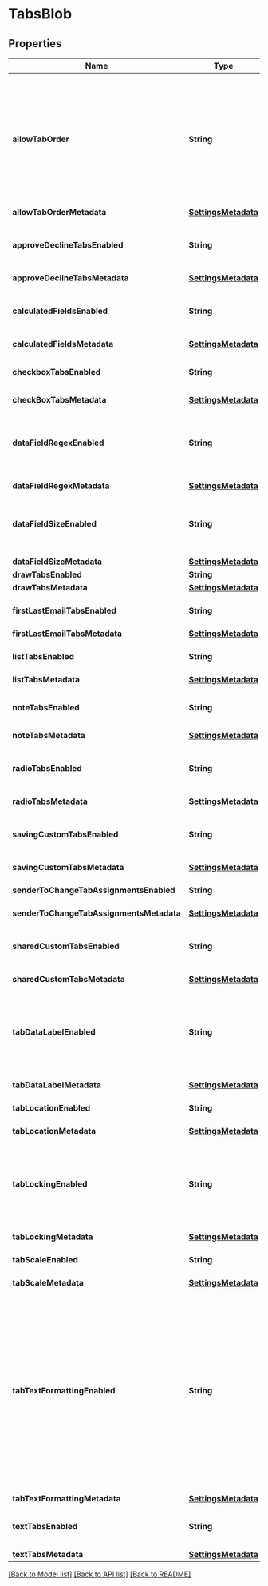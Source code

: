 # TabsBlob

## Properties
Name | Type | Description | Notes
------------ | ------------- | ------------- | -------------
**allowTabOrder** | **String** | When set to **true**, account users can set a tab order for the signing process.  **Note**: Only Admin users can change this setting. | [optional] 
**allowTabOrderMetadata** | [**SettingsMetadata**](SettingsMetadata.md) |  | [optional] 
**approveDeclineTabsEnabled** | **String** | When **true**, approve and decline tabs are enabled. | [optional] 
**approveDeclineTabsMetadata** | [**SettingsMetadata**](SettingsMetadata.md) |  | [optional] 
**calculatedFieldsEnabled** | **String** | When **true**, [calculated fields](https://support.docusign.com/en/guides/ndse-user-guide-calculated-fields) are enabled for tabs. | [optional] 
**calculatedFieldsMetadata** | [**SettingsMetadata**](SettingsMetadata.md) |  | [optional] 
**checkboxTabsEnabled** | **String** | When **true**, checkbox tabs are enabled. | [optional] 
**checkBoxTabsMetadata** | [**SettingsMetadata**](SettingsMetadata.md) |  | [optional] 
**dataFieldRegexEnabled** | **String** | When **true**, regular expressions are enabled for tabs that contain data fields. | [optional] 
**dataFieldRegexMetadata** | [**SettingsMetadata**](SettingsMetadata.md) |  | [optional] 
**dataFieldSizeEnabled** | **String** | When **true**, setting character limits for input fields is enabled. | [optional] 
**dataFieldSizeMetadata** | [**SettingsMetadata**](SettingsMetadata.md) |  | [optional] 
**drawTabsEnabled** | **String** |  | [optional] 
**drawTabsMetadata** | [**SettingsMetadata**](SettingsMetadata.md) |  | [optional] 
**firstLastEmailTabsEnabled** | **String** | Reserved for DocuSign. | [optional] 
**firstLastEmailTabsMetadata** | [**SettingsMetadata**](SettingsMetadata.md) |  | [optional] 
**listTabsEnabled** | **String** | When **true**, list tabs are enabled. | [optional] 
**listTabsMetadata** | [**SettingsMetadata**](SettingsMetadata.md) |  | [optional] 
**noteTabsEnabled** | **String** | When **true**, note tabs are enabled. | [optional] 
**noteTabsMetadata** | [**SettingsMetadata**](SettingsMetadata.md) |  | [optional] 
**radioTabsEnabled** | **String** | When **true**, radio button tabs are enabled. | [optional] 
**radioTabsMetadata** | [**SettingsMetadata**](SettingsMetadata.md) |  | [optional] 
**savingCustomTabsEnabled** | **String** | When **true**, saving custom tabs is enabled. | [optional] 
**savingCustomTabsMetadata** | [**SettingsMetadata**](SettingsMetadata.md) |  | [optional] 
**senderToChangeTabAssignmentsEnabled** | **String** | Reserved for DocuSign. | [optional] 
**senderToChangeTabAssignmentsMetadata** | [**SettingsMetadata**](SettingsMetadata.md) |  | [optional] 
**sharedCustomTabsEnabled** | **String** | When **true**, shared custom tabs are enabled. | [optional] 
**sharedCustomTabsMetadata** | [**SettingsMetadata**](SettingsMetadata.md) |  | [optional] 
**tabDataLabelEnabled** | **String** | When set to **true**, [data labels](https://support.docusign.com/en/videos/Data-Labels) are enabled.  **Note**: Only Admin users can change this setting.  | [optional] 
**tabDataLabelMetadata** | [**SettingsMetadata**](SettingsMetadata.md) |  | [optional] 
**tabLocationEnabled** | **String** | Reserved for DocuSign. | [optional] 
**tabLocationMetadata** | [**SettingsMetadata**](SettingsMetadata.md) |  | [optional] 
**tabLockingEnabled** | **String** | When set to **true**, tab locking is enabled.  **Note**: Only Admin users can change this setting.  | [optional] 
**tabLockingMetadata** | [**SettingsMetadata**](SettingsMetadata.md) |  | [optional] 
**tabScaleEnabled** | **String** | Reserved for DocuSign. | [optional] 
**tabScaleMetadata** | [**SettingsMetadata**](SettingsMetadata.md) |  | [optional] 
**tabTextFormattingEnabled** | **String** | When set to **true**, text formatting (such as font type, font size, font color, bold, italic, and underline) is enabled for tabs that support formatting.  **Note**: Only Admin users can change this setting.  | [optional] 
**tabTextFormattingMetadata** | [**SettingsMetadata**](SettingsMetadata.md) |  | [optional] 
**textTabsEnabled** | **String** | When **true**, text tabs are enabled. | [optional] 
**textTabsMetadata** | [**SettingsMetadata**](SettingsMetadata.md) |  | [optional] 

[[Back to Model list]](../README.md#documentation-for-models) [[Back to API list]](../README.md#documentation-for-api-endpoints) [[Back to README]](../README.md)


